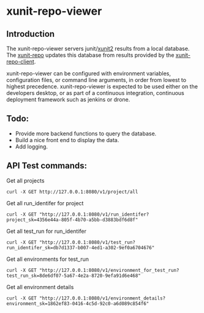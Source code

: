 # xunit-repo-viewer

## Introduction

The xunit-repo-viewer servers junit/[xunit2](https://xunit.net/) results from a local database. The [xunit-repo](https://github.com/osynge/xunit-repo) updates this database from results provided by the [xunit-repo-client](https://github.com/osynge/xunit-repo-client).

xunit-repo-viewer can be configured with environment variables, configuration files, or command line arguments, in order from lowest to highest precedence. xunit-repo-viewer is expected to be used either on the developers desktop, or as part of a continuous integration, continuous deployment framework such as jenkins or drone.

## Todo:

* Provide more backend functions to query the database.
* Build a nice front end to display the data.
* Add logging.

## API Test commands:

Get all projects

    curl -X GET http://127.0.0.1:8080/v1/project/all

Get all run_identifer for project

    curl -X GET "http://127.0.0.1:8080/v1/run_identifer?project_sk=4356e44a-805f-4b70-a5bb-d3883bdf6d8f"

Get all test_run for run_identifer

    curl -X GET "http://127.0.0.1:8080/v1/test_run?run_identifer_sk=db7d1337-b007-4ed1-a302-9ef0a6704676"

Get all environments for test_run

    curl -X GET "http://127.0.0.1:8080/v1/environment_for_test_run?test_run_sk=8de6df07-5a67-4e2a-8720-9efa91d6e468"

Get all environment details

    curl -X GET "http://127.0.0.1:8080/v1/environment_details?environment_sk=1862ef83-0416-4c5d-92c0-a6d089c854f6"
